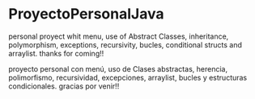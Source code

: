 # ProyectoPersonalJava
personal proyect whit menu, use of Abstract Classes, inheritance, polymorphism, exceptions, recursivity, bucles, conditional structs and arraylist.
thanks for coming!!

proyecto personal con menú, uso de Clases abstractas, herencia, polimorfismo, recursividad, excepciones, arraylist, bucles y estructuras condicionales.
gracias por venir!!
